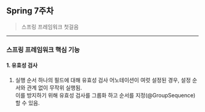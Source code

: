 ## Spring 7주차
> 스프링 프레임워크 첫걸음
---

### 스프링 프레임워크 핵심 기능
#### 1. 유효성 검사
 1) 실행 순서
  하나의 필드에 대해 유효성 검사 어노테이션이 여럿 설정된 경우, 설정 순서와 관계 없이 무작위 실행됨.  
  이를 방지하기 위해 유효성 검사를 그룹화 하고 순서를 지정(@GroupSequence)할 수 있음.
 
<br>
<br>

